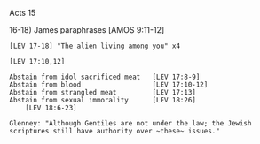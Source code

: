 Acts 15


16-18) James paraphrases [AMOS 9:11-12]


	[LEV 17-18] "The alien living among you" x4

	[LEV 17:10,12]

	Abstain from idol sacrificed meat 	[LEV 17:8-9]
	Abstain from blood 					[LEV 17:10-12]
	Abstain from strangled meat 		[LEV 17:13]
	Abstain from sexual immorality		[LEV 18:26]
		[LEV 18:6-23]

	Glenney: "Although Gentiles are not under the law; the Jewish scriptures still have authority over ~these~ issues."
